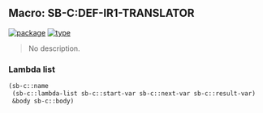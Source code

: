 ## Macro: SB-C:DEF-IR1-TRANSLATOR
[![package](https://img.shields.io/badge/Package-SB--C-5f9ea0.svg?style=social&colorA=999999)](../) [![type](https://img.shields.io/badge/Type-Macro-5f9ea0.svg?style=social&colorA=999999)](../#macro) 

> No description.

### Lambda list
```cl
(sb-c::name
 (sb-c::lambda-list sb-c::start-var sb-c::next-var sb-c::result-var)
 &body sb-c::body)
```
